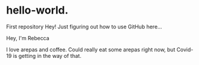 # hello-world.
First repository
Hey!
Just figuring out how to use GitHub here...

Hey, I'm Rebecca

I love arepas and coffee. Could really eat some arepas right now, but Covid-19 is getting in the way of that. 
